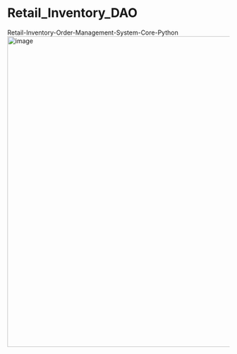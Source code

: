 # Retail_Inventory_DAO
Retail-Inventory-Order-Management-System-Core-Python
<img width="913" height="705" alt="image" src="https://github.com/user-attachments/assets/6dad1a00-a19e-42da-aec4-c05c37759855" />
